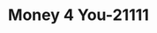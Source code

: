 ---
f_zip-code: 84067
f_state-code: UT
title: Money 4 You-21111
f_phone: 801-825-1695
f_city-only: Roy
f_address: 4876 South 1900 West Roy
f_location-unique-id: '21111'
slug: money-4-you-21111
updated-on: '2024-05-30T13:46:58.046Z'
created-on: '2024-05-30T13:36:59.803Z'
published-on: '2024-05-30T13:54:32.469Z'
f_city-state: cms/city/roy-ut.md
f_company: cms/company/money-4-you.md
f_state: cms/state/utah.md
layout: '[payday-loan].html'
tags: payday-loan
---